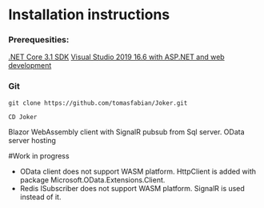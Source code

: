 ﻿# Installation instructions
### Prerequesities:
[.NET Core 3.1 SDK](https://dotnet.microsoft.com/download/dotnet-core/3.1)
[Visual Studio 2019 16.6 with ASP.NET and web development](https://visualstudio.microsoft.com/cs/thank-you-downloading-visual-studio/?sku=community)

### Git
`git clone https://github.com/tomasfabian/Joker.git`

`CD Joker`

Blazor WebAssembly client with SignalR pubsub from Sql server. OData server hosting

#Work in progress
- OData client does not support WASM platform. HttpClient is added with package Microsoft.OData.Extensions.Client.
- Redis ISubscriber does not support WASM platform. SignalR is used instead of it.

